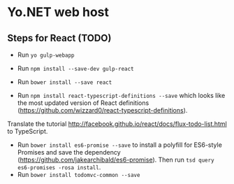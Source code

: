﻿Yo.NET web host
================

Steps for React (TODO)
--------------

* Run `yo gulp-webapp`

* Run `npm install --save-dev gulp-react`
* Run `bower install --save react`
* Run `npm install react-typescript-definitions --save` which looks like the most updated version
of React definitions (https://github.com/wizzard0/react-typescript-definitions).

Translate the tutorial http://facebook.github.io/react/docs/flux-todo-list.html to TypeScript.

* Run `bower install es6-promise --save` to install a polyfill for ES6-style Promises 
and save the dependency (https://github.com/jakearchibald/es6-promise). 
Then run `tsd query es6-promises -rosa install`.
* Run `bower install todomvc-common --save`
